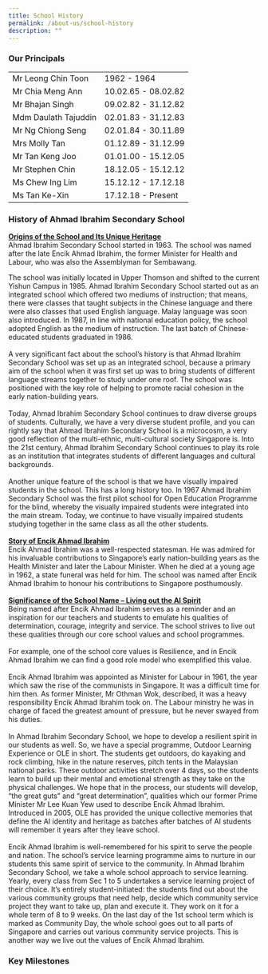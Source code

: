 ```yaml
---
title: School History
permalink: /about-us/school-history
description: ""
---
```

<h3>Our Principals</h3>
<table>
<tbody>
<tr>
<td>Mr Leong Chin Toon</td>
<td>1962 - 1964</td>
</tr>
<tr>
<td>Mr Chia Meng Ann</td>
<td>10.02.65 - 08.02.82</td>
</tr>
<tr>
<td>Mr Bhajan Singh</td>
<td>09.02.82 - 31.12.82</td>
</tr>
<tr>
<td>Mdm Daulath Tajuddin</td>
<td>02.01.83 - 31.12.83</td>
</tr>
<tr>
<td>Mr Ng Chiong Seng</td>
<td>02.01.84 - 30.11.89</td>
</tr>
<tr>
<td>Mrs Molly Tan</td>
<td>01.12.89 - 31.12.99</td>
</tr>
<tr>
<td>Mr Tan Keng Joo</td>
<td>01.01.00 - 15.12.05</td>
</tr>
<tr>
<td>Mr Stephen Chin</td>
<td>18.12.05 - 15.12.12</td>
</tr>
<tr>
<td>Ms Chew Ing Lim</td>
<td>15.12.12 -&nbsp;17.12.18</td>
</tr>
<tr>
<td>Ms Tan Ke-Xin&nbsp;</td>
<td>17.12.18 - Present&nbsp;</td>
</tr>
</tbody>
</table>
<h3>History of Ahmad Ibrahim Secondary School</h3>
<p><strong><u>Origins of the School and Its Unique Heritage<br /></u></strong>Ahmad Ibrahim Secondary School started in 1963. The school was named after the late Encik Ahmad Ibrahim, the former Minister for Health and Labour, who was also the Assemblyman for Sembawang.</p>
<p>The school was initially located in Upper Thomson and shifted to the current Yishun Campus in 1985. Ahmad Ibrahim Secondary School started out as an integrated school which offered two mediums of instruction; that means, there were classes that taught subjects in the Chinese language and there were also classes that used English language. Malay language was soon also introduced. In 1987, in line with national education policy, the school adopted English as the medium of instruction. The last batch of Chinese-educated students graduated in 1986.<br /><br />A very significant fact about the school&rsquo;s history is that Ahmad Ibrahim Secondary School was set up as an integrated school, because a primary aim of the school when it was first set up was to bring students of different language streams together to study under one roof. The school was positioned with the key role of helping to promote racial cohesion in the early nation-building years.<br /><br />Today, Ahmad Ibrahim Secondary School continues to draw diverse groups of students. Culturally, we have a very diverse student profile, and you can rightly say that Ahmad Ibrahim Secondary School is a microcosm, a very good reflection of the multi-ethnic, multi-cultural society Singapore is. Into the 21st century, Ahmad Ibrahim Secondary School continues to play its role as an institution that integrates students of different languages and cultural backgrounds.<br /><br />Another unique feature of the school is that we have visually impaired students in the school. This has a long history too. In 1967 Ahmad Ibrahim Secondary School was the first pilot school for Open Education Programme for the blind, whereby the visually impaired students were integrated into the main stream. Today, we continue to have visually impaired students studying together in the same class as all the other students.<br /><br /><strong><u>Story of Encik Ahmad Ibrahim<br /></u></strong>Encik Ahmad Ibrahim was a well-respected statesman. He was admired for his invaluable contributions to Singapore&rsquo;s early nation-building years as the Health Minister and later the Labour Minister. When he died at a young age in 1962, a state funeral was held for him. The school was named after Encik Ahmad Ibrahim to honour his contributions to Singapore posthumously.<br /><br /><strong><u>Significance of the School Name &ndash; Living out the AI Spirit<br /></u></strong>Being named after Encik Ahmad Ibrahim serves as a reminder and an inspiration for our teachers and students to emulate his qualities of determination, courage, integrity and service. The school strives to live out these qualities through our core school values and school programmes.<br /><br />For example, one of the school core values is Resilience, and in Encik Ahmad Ibrahim we can find a good role model who exemplified this value.<br /><br />Encik Ahmad Ibrahim was appointed as Minister for Labour in 1961, the year which saw the rise of the communists in Singapore. It was a difficult time for him then. As former Minister, Mr Othman Wok, described, it was a heavy responsibility Encik Ahmad Ibrahim took on. The Labour ministry he was in charge of faced the greatest amount of pressure, but he never swayed from his duties.<br /><br />In Ahmad Ibrahim Secondary School, we hope to develop a resilient spirit in our students as well. So, we have a special programme, Outdoor Learning Experience or OLE in short. The students get outdoors, do kayaking and rock climbing, hike in the nature reserves, pitch tents in the Malaysian national parks. These outdoor activities stretch over 4 days, so the students learn to build up their mental and emotional strength as they take on the physical challenges. We hope that in the process, our students will develop, &ldquo;the great guts&rdquo; and &ldquo;great determination&rdquo;, qualities which our former Prime Minister Mr Lee Kuan Yew used to describe Encik Ahmad Ibrahim. Introduced in 2005, OLE has provided the unique collective memories that define the AI identity and heritage as batches after batches of AI students will remember it years after they leave school.<br /><br />Encik Ahmad Ibrahim is well-remembered for his spirit to serve the people and nation. The school&rsquo;s service learning programme aims to nurture in our students this same spirit of service to the community. In Ahmad Ibrahim Secondary School, we take a whole school approach to service learning. Yearly, every class from Sec 1 to 5 undertakes a service learning project of their choice. It&rsquo;s entirely student-initiated: the students find out about the various community groups that need help, decide which community service project they want to take up, plan and execute it. They work on it for a whole term of 8 to 9 weeks. On the last day of the 1st school term which is marked as Community Day, the whole school goes out to all parts of Singapore and carries out various community service projects. This is another way we live out the values of Encik Ahmad Ibrahim.</p>
<h3>Key Milestones</h3>
